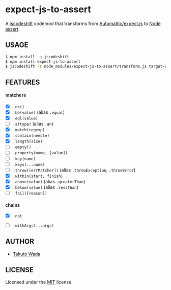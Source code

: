 expect-js-to-assert
================================

A [jscodeshift](https://github.com/facebook/jscodeshift) codemod that transforms from [Automattic/expect.js](https://github.com/Automattic/expect.js) to [Node assert](https://nodejs.org/api/assert.html).


USAGE
---------------------------------------

```sh
$ npm install -g jscodeshift
$ npm install expect-js-to-assert
$ jscodeshift -t node_modules/expect-js-to-assert/transform.js target-dir
```


FEATURES
---------------------------------------

#### matchers

- [x] `.ok()`
- [x] `.be(value)` (alias `.equal`)
- [x] `.eql(value)`
- [ ] `.a(type)` (alias `.an`)
- [x] `.match(regexp)`
- [x] `.contain(needle)`
- [x] `.length(size)`
- [ ] `.empty()`
- [ ] `.property(name, [value])`
- [ ] `.key(name)`
- [ ] `.keys(...name)`
- [ ] `.throw([errMatcher])` (alias `.throwException`, `.throwError`)
- [x] `.within(start, finish)`
- [x] `.above(value)` (alias `.greaterThan`)
- [x] `.below(value)` (alias `.lessThan`)
- [ ] `.fail([reason])`

#### chains

- [x] `.not`
- [ ] `.withArgs(...args)`


AUTHOR
---------------------------------------
* [Takuto Wada](https://github.com/twada)


LICENSE
---------------------------------------
Licensed under the [MIT](https://github.com/twada/expect-js-to-assert/blob/master/LICENSE) license.
